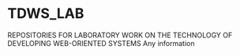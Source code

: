 # TDWS_LAB
REPOSITORIES FOR LABORATORY WORK ON THE TECHNOLOGY OF DEVELOPING WEB-ORIENTED SYSTEMS
Any information
